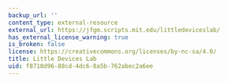 ```yaml
---
backup_url: ''
content_type: external-resource
external_url: https://jfgm.scripts.mit.edu/littledeviceslab/
has_external_license_warning: true
is_broken: false
license: https://creativecommons.org/licenses/by-nc-sa/4.0/
title: Little Devices Lab
uid: f8718d96-88cd-4dc6-8a5b-762abec2a6ee
---
```

